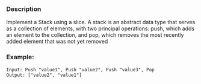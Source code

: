 ### Description

Implement a Stack using a slice. A stack is an abstract data type that serves as a collection of elements, with two principal operations: push, which adds an element to the collection, and pop, which removes the most recently added element that was not yet removed

### Example:

```
Input: Push "value1", Push "value2", Push "value3", Pop 
Output: ["value2", "value1"]
```